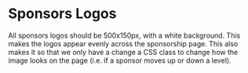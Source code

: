 # Sponsors Logos

All sponsors logos should be 500x150px, with a white background. This makes the logos appear evenly across the sponsorship page. This also makes it so that we only have a change a CSS class to change how the image looks on the page (i.e. if a sponsor moves up or down a level).
